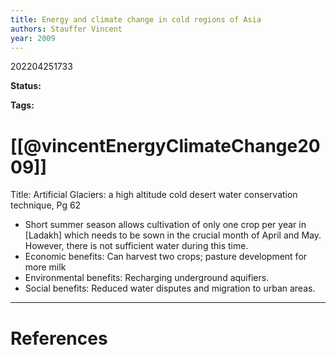 ```yaml
---
title: Energy and climate change in cold regions of Asia
authors: Stauffer Vincent
year: 2009
---
```


202204251733

**Status:** 

**Tags:** 

# [[@vincentEnergyClimateChange2009]]
Title: Artificial Glaciers: a high altitude cold desert water conservation technique, Pg 62
- Short summer season allows cultivation of only one crop per year in [Ladakh] which needs to be sown in the crucial month of April and May. However, there is not sufficient water during this time.
- Economic benefits: Can harvest two crops; pasture development for more milk
- Environmental benefits: Recharging underground aquifiers.
- Social benefits: Reduced water disputes and migration to urban areas.



---
# References

